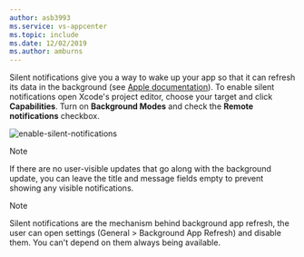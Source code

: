 ```yaml
---
author: asb3993
ms.service: vs-appcenter
ms.topic: include
ms.date: 12/02/2019
ms.author: amburns
---
```


Silent notifications give you a way to wake up your app so that it can refresh its data in the background (see [Apple documentation](https://developer.apple.com/library/content/documentation/NetworkingInternet/Conceptual/RemoteNotificationsPG/CreatingtheNotificationPayload.html#//apple_ref/doc/uid/TP40008194-CH10-SW8)). To enable silent notifications open Xcode's project editor, choose your target and click **Capabilities**. Turn on **Background Modes** and check the **Remote notifications** checkbox.

![enable-silent-notifications](images/ios-enable-silent-notifications.png)

> [!NOTE]
> If there are no user-visible updates that go along with the background update, you can leave the title and message fields empty to prevent showing any visible notifications.

> [!NOTE]
> Silent notifications are the mechanism behind background app refresh, the user can open settings (General > Background App Refresh) and disable them. You can't depend on them always being available.
